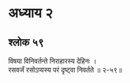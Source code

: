 # अध्याय २

## श्लोक ५९

विषया विनिवर्तन्ते निराहारस्य देहिनः ।<br>रसवर्जं रसोऽप्यस्य परं दृष्ट्वा निवर्तते ॥ २-५९॥<br><br>

